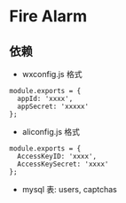 # Fire Alarm

## 依赖
- wxconfig.js 格式
```
module.exports = {
  appId: 'xxxx',
  appSecret: 'xxxxx'
};
```
- aliconfig.js 格式
```
module.exports = {
  AccessKeyID: 'xxxx',
  AccessKeySecret: 'xxxx'
};
```
- mysql 表: users, captchas